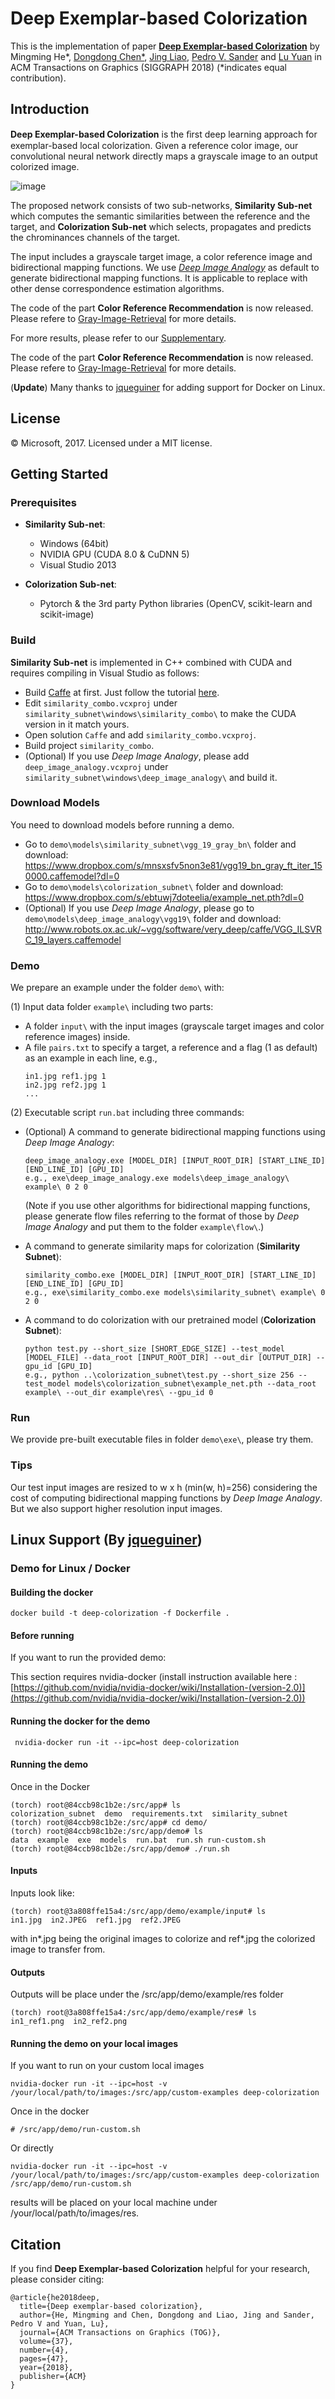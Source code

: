 # Deep Exemplar-based Colorization

This is the implementation of paper [**Deep Exemplar-based Colorization**](https://arxiv.org/abs/1807.06587) by Mingming He*, [Dongdong Chen*](http://www.dongdongchen.bid/),
[Jing Liao](https://liaojing.github.io/html/index.html), [Pedro V. Sander](http://www.cse.ust.hk/~psander/) and 
[Lu Yuan](http://www.lyuan.org/) in ACM Transactions on Graphics (SIGGRAPH 2018) (*indicates equal contribution).


## Introduction

**Deep Exemplar-based Colorization** is the ﬁrst deep learning approach for exemplar-based local colorization. 
Given a reference color image, our convolutional neural network directly maps a grayscale image to an output colorized image.

![image](https://github.com/msracver/Deep-Exemplar-based-Colorization/blob/master/demo/data/representative.jpg)

The proposed network consists of two sub-networks, **Similarity Sub-net** which computes the semantic similarities between 
the reference and the target, and **Colorization Sub-net** which selects, propagates and predicts the chrominances channels of the target.

The input includes a grayscale target image, a color reference image and bidirectional mapping functions. We use [*Deep Image Analogy*](https://github.com/msracver/Deep-Image-Analogy) as default to generate bidirectional mapping functions. It is applicable to replace with other dense correspondence estimation algorithms.

The code of the part **Color Reference Recommendation** is now released. Please refere to [Gray-Image-Retrieval](https://github.com/hmmlillian/Gray-Image-Retrieval) for more details.

For more results, please refer to our [Supplementary](http://www.dongdongchen.bid/supp/deep_exam_colorization/index.html).

The code of the part **Color Reference Recommendation** is now released. Please refere to [Gray-Image-Retrieval](https://github.com/hmmlillian/Gray-Image-Retrieval) for more details.

(**Update**) Many thanks to [jqueguiner](https://github.com/jqueguiner) for adding support for Docker on Linux.


## License

© Microsoft, 2017. Licensed under a MIT license.


## Getting Started

### Prerequisites
- **Similarity Sub-net**: 
  - Windows (64bit)
  - NVIDIA GPU (CUDA 8.0 & CuDNN 5)
  - Visual Studio 2013

- **Colorization Sub-net**:
  - Pytorch & the 3rd party Python libraries (OpenCV, scikit-learn and scikit-image)

### Build
**Similarity Sub-net** is implemented in C++ combined with CUDA and requires compiling in Visual Studio as follows:
- Build [Caffe](http://caffe.berkeleyvision.org/) at first. Just follow the tutorial [here](https://github.com/Microsoft/caffe).
- Edit ```similarity_combo.vcxproj``` under ```similarity_subnet\windows\similarity_combo\``` to make the CUDA version in it match yours.
- Open solution ```Caffe``` and add ```similarity_combo.vcxproj```.
- Build project ```similarity_combo```.
- (Optional) If you use *Deep Image Analogy*, please add ```deep_image_analogy.vcxproj``` under ```similarity_subnet\windows\deep_image_analogy\``` and build it.

### Download Models
You need to download models before running a demo.
- Go to ```demo\models\similarity_subnet\vgg_19_gray_bn\``` folder and download:  
  https://www.dropbox.com/s/mnsxsfv5non3e81/vgg19_bn_gray_ft_iter_150000.caffemodel?dl=0
- Go to ```demo\models\colorization_subnet\``` folder and download: 
  https://www.dropbox.com/s/ebtuwj7doteelia/example_net.pth?dl=0
- (Optional) If you use *Deep Image Analogy*, please go to ```demo\models\deep_image_analogy\vgg19\``` folder and download:  
  http://www.robots.ox.ac.uk/~vgg/software/very_deep/caffe/VGG_ILSVRC_19_layers.caffemodel

### Demo
We prepare an example under the folder ```demo\``` with:

(1) Input data folder ```example\``` including two parts:
- A folder ```input\``` with the input images (grayscale target images and color reference images) inside.
- A file ```pairs.txt``` to specify a target, a reference and a flag (1 as default) as an example in each line, e.g., 
  ```
  in1.jpg ref1.jpg 1
  in2.jpg ref2.jpg 1
  ...
  ```

(2) Executable script ```run.bat``` including three commands:
- (Optional) A command to generate bidirectional mapping functions using *Deep Image Analogy*:
  ```
  deep_image_analogy.exe [MODEL_DIR] [INPUT_ROOT_DIR] [START_LINE_ID] [END_LINE_ID] [GPU_ID]
  e.g., exe\deep_image_analogy.exe models\deep_image_analogy\ example\ 0 2 0
  ```  
  (Note if you use other algorithms for bidirectional mapping functions, please generate flow files referring to the format of those by *Deep Image Analogy* and put them to the folder ```example\flow\```.)

- A command to generate similarity maps for colorization (**Similarity Subnet**):
  ```
  similarity_combo.exe [MODEL_DIR] [INPUT_ROOT_DIR] [START_LINE_ID] [END_LINE_ID] [GPU_ID]
  e.g., exe\similarity_combo.exe models\similarity_subnet\ example\ 0 2 0
  ```

- A command to do colorization with our pretrained model (**Colorization Subnet**):
  ```
  python test.py --short_size [SHORT_EDGE_SIZE] --test_model [MODEL_FILE] --data_root [INPUT_ROOT_DIR] --out_dir [OUTPUT_DIR] --gpu_id [GPU_ID]
  e.g., python ..\colorization_subnet\test.py --short_size 256 --test_model models\colorization_subnet\example_net.pth --data_root example\ --out_dir example\res\ --gpu_id 0
  ```
  
### Run
We provide pre-built executable files in folder ```demo\exe\```, please try them.

### Tips
Our test input images are resized to w x h (min(w, h)=256) considering the cost of computing bidirectional mapping functions by *Deep Image Analogy*. But we also support higher resolution input images.
  
  
## Linux Support (By [jqueguiner](https://github.com/jqueguiner))

### Demo for Linux / Docker

#### Building the docker
```
docker build -t deep-colorization -f Dockerfile .
```

#### Before running
If you want to run the provided demo:

This section requires nvidia-docker (install instruction available here :[https://github.com/nvidia/nvidia-docker/wiki/Installation-(version-2.0)](https://github.com/nvidia/nvidia-docker/wiki/Installation-(version-2.0))

#### Running the docker for the demo
```
 nvidia-docker run -it --ipc=host deep-colorization
```

#### Running the demo
Once in the Docker
```
(torch) root@84ccb98c1b2e:/src/app# ls
colorization_subnet  demo  requirements.txt  similarity_subnet
(torch) root@84ccb98c1b2e:/src/app# cd demo/
(torch) root@84ccb98c1b2e:/src/app/demo# ls
data  example  exe  models  run.bat  run.sh run-custom.sh
(torch) root@84ccb98c1b2e:/src/app/demo# ./run.sh
```

#### Inputs
Inputs look like:
```
(torch) root@3a808ffe15a4:/src/app/demo/example/input# ls
in1.jpg  in2.JPEG  ref1.jpg  ref2.JPEG
```
with in*.jpg being the original images to colorize and ref*.jpg the colorized image to transfer from.

#### Outputs
Outputs will be place under the /src/app/demo/example/res folder

```
(torch) root@3a808ffe15a4:/src/app/demo/example/res# ls
in1_ref1.png  in2_ref2.png
```

#### Running the demo on your local images
If you want to run on your custom local images
```
nvidia-docker run -it --ipc=host -v /your/local/path/to/images:/src/app/custom-examples deep-colorization
```

Once in the docker
```
# /src/app/demo/run-custom.sh
```

Or directly 
```
nvidia-docker run -it --ipc=host -v /your/local/path/to/images:/src/app/custom-examples deep-colorization /src/app/demo/run-custom.sh
```

results will be placed on your local machine under /your/local/path/to/images/res.


## Citation
If you find **Deep Exemplar-based Colorization** helpful for your research, please consider citing:
```
@article{he2018deep,
  title={Deep exemplar-based colorization},
  author={He, Mingming and Chen, Dongdong and Liao, Jing and Sander, Pedro V and Yuan, Lu},
  journal={ACM Transactions on Graphics (TOG)},
  volume={37},
  number={4},
  pages={47},
  year={2018},
  publisher={ACM}
}
```
